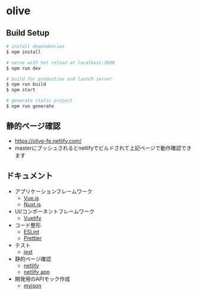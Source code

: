 # olive

## Build Setup

``` bash
# install dependencies
$ npm install

# serve with hot reload at localhost:3000
$ npm run dev

# build for production and launch server
$ npm run build
$ npm start

# generate static project
$ npm run generate
```

## 静的ページ確認
* https://olive-fe.netlify.com/
* masterにプッシュされるとnetlifyでビルドされて上記ページで動作確認できます

## ドキュメント
* アプリケーションフレームワーク
  * [Vue.js](https://jp.vuejs.org/index.html)
  * [Nuxt.js](https://ja.nuxtjs.org/)
* UI/コンポーネントフレームワーク
  * [Vuetify](https://vuetifyjs.com/ja/)
* コード整形
  * [ESLint](https://eslint.org/)
  * [Prettier](https://prettier.io/)
* テスト
  * [jest](https://vue-test-utils.vuejs.org/ja/guides/testing-single-file-components-with-jest.html)
* 静的ページ確認
  * [netlify](https://www.netlify.com/)
  * [netlify app](https://app.netlify.com/)
* 開発用のAPIモック作成
  * [myjson](http://myjson.com/)
